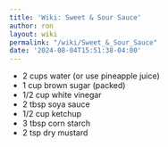 ```yaml
---
title: 'Wiki: Sweet & Sour Sauce'
author: ron
layout: wiki
permalink: "/wiki/Sweet_&_Sour_Sauce"
date: '2024-08-04T15:51:38-04:00'
---
```


-   2 cups water (or use pineapple juice)
-   1 cup brown sugar (packed)
-   1/2 cup white vinegar
-   2 tbsp soya sauce
-   1/2 cup ketchup
-   3 tbsp corn starch
-   2 tsp dry mustard
